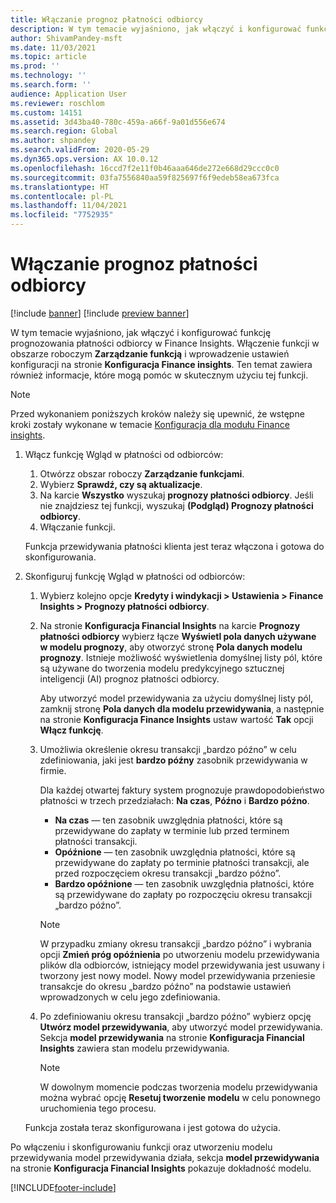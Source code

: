 ```yaml
---
title: Włączanie prognoz płatności odbiorcy
description: W tym temacie wyjaśniono, jak włączyć i konfigurować funkcję prognozowania płatności odbiorcy w Finance Insights.
author: ShivamPandey-msft
ms.date: 11/03/2021
ms.topic: article
ms.prod: ''
ms.technology: ''
ms.search.form: ''
audience: Application User
ms.reviewer: roschlom
ms.custom: 14151
ms.assetid: 3d43ba40-780c-459a-a66f-9a01d556e674
ms.search.region: Global
ms.author: shpandey
ms.search.validFrom: 2020-05-29
ms.dyn365.ops.version: AX 10.0.12
ms.openlocfilehash: 16ccd7f2e11f0b46aaa646de272e668d29ccc0c0
ms.sourcegitcommit: 03fa7556840aa59f825697f6f9edeb58ea673fca
ms.translationtype: HT
ms.contentlocale: pl-PL
ms.lasthandoff: 11/04/2021
ms.locfileid: "7752935"
---
```

# <a name="enable-customer-payment-predictions"></a>Włączanie prognoz płatności odbiorcy

[!include [banner](../includes/banner.md)]
[!include [preview banner](../includes/preview-banner.md)]

W tym temacie wyjaśniono, jak włączyć i konfigurować funkcję prognozowania płatności odbiorcy w Finance Insights. Włączenie funkcji w obszarze roboczym **Zarządzanie funkcją** i wprowadzenie ustawień konfiguracji na stronie **Konfiguracja Finance insights**. Ten temat zawiera również informacje, które mogą pomóc w skutecznym użyciu tej funkcji.

> [!NOTE]
> Przed wykonaniem poniższych kroków należy się upewnić, że wstępne kroki zostały wykonane w temacie [Konfiguracja dla modułu Finance insights](configure-for-fin-insites.md).

1. Włącz funkcję Wgląd w płatności od odbiorców:

    1. Otwórzz obszar roboczy **Zarządzanie funkcjami**.
    2. Wybierz **Sprawdź, czy są aktualizacje**.
    3. Na karcie **Wszystko** wyszukaj **prognozy płatności odbiorcy**. Jeśli nie znajdziesz tej funkcji, wyszukaj **(Podgląd) Prognozy płatności odbiorcy**. 
    4. Włączanie funkcji.

    Funkcja przewidywania płatności klienta jest teraz włączona i gotowa do skonfigurowania.

2. Skonfiguruj funkcję Wgląd w płatności od odbiorców:

    1. Wybierz kolejno opcje **Kredyty i windykacji \> Ustawienia \> Finance Insights \> Prognozy płatności odbiorcy**.
    2. Na stronie **Konfiguracja Financial Insights** na karcie **Prognozy płatności odbiorcy** wybierz łącze **Wyświetl pola danych używane w modelu prognozy**, aby otworzyć stronę **Pola danych modelu prognozy**. Istnieje możliwość wyświetlenia domyślnej listy pól, które są używane do tworzenia modelu predykcyjnego sztucznej inteligencji (AI) prognoz płatności odbiorcy.

        Aby utworzyć model przewidywania za użyciu domyślnej listy pól, zamknij stronę **Pola danych dla modelu przewidywania**, a następnie na stronie **Konfiguracja Finance Insights** ustaw wartość **Tak** opcji **Włącz funkcję**.

    3. Umożliwia określenie okresu transakcji „bardzo późno” w celu zdefiniowania, jaki jest **bardzo późny** zasobnik przewidywania w firmie.

        Dla każdej otwartej faktury system prognozuje prawdopodobieństwo płatności w trzech przedziałach: **Na czas**, **Późno** i **Bardzo późno**.

        - **Na czas** — ten zasobnik uwzględnia płatności, które są przewidywane do zapłaty w terminie lub przed terminem płatności transakcji.
        - **Opóźnione** — ten zasobnik uwzględnia płatności, które są przewidywane do zapłaty po terminie płatności transakcji, ale przed rozpoczęciem okresu transakcji „bardzo późno”.
        - **Bardzo opóźnione** — ten zasobnik uwzględnia płatności, które są przewidywane do zapłaty po rozpoczęciu okresu transakcji „bardzo późno”.

        > [!NOTE]
        > W przypadku zmiany okresu transakcji „bardzo późno” i wybrania opcji **Zmień próg opóźnienia** po utworzeniu modelu przewidywania plików dla odbiorców, istniejący model przewidywania jest usuwany i tworzony jest nowy model. Nowy model przewidywania przeniesie transakcje do okresu „bardzo późno” na podstawie ustawień wprowadzonych w celu jego zdefiniowania.

    4. Po zdefiniowaniu okresu transakcji „bardzo późno” wybierz opcję **Utwórz model przewidywania**, aby utworzyć model przewidywania. Sekcja **model przewidywania** na stronie **Konfiguracja Financial Insights** zawiera stan modelu przewidywania.

        > [!NOTE]
        > W dowolnym momencie podczas tworzenia modelu przewidywania można wybrać opcję **Resetuj tworzenie modelu** w celu ponownego uruchomienia tego procesu.

    Funkcja została teraz skonfigurowana i jest gotowa do użycia.

Po włączeniu i skonfigurowaniu funkcji oraz utworzeniu modelu przewidywania model przewidywania działa, sekcja **model przewidywania** na stronie **Konfiguracja Financial Insights** pokazuje dokładność modelu.

[!INCLUDE[footer-include](../../includes/footer-banner.md)]
